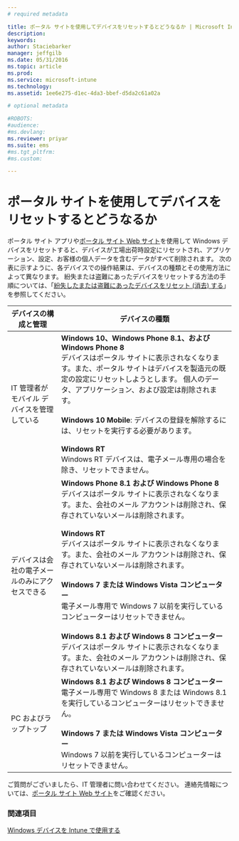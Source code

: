 ```yaml
---
# required metadata

title: ポータル サイトを使用してデバイスをリセットするとどうなるか | Microsoft Intune
description:
keywords:
author: Staciebarker
manager: jeffgilb
ms.date: 05/31/2016
ms.topic: article
ms.prod:
ms.service: microsoft-intune
ms.technology:
ms.assetid: 1ee6e275-d1ec-4da3-bbef-d5da2c61a02a

# optional metadata

#ROBOTS:
#audience:
#ms.devlang:
ms.reviewer: priyar
ms.suite: ems
#ms.tgt_pltfrm:
#ms.custom:

---
```



# ポータル サイトを使用してデバイスをリセットするとどうなるか

ポータル サイト アプリや[ポータル サイト Web サイト](reset-your-device-cpwebsite.md)を使用して Windows デバイスをリセットすると、デバイスが工場出荷時設定にリセットされ、アプリケーション、設定、お客様の個人データを含むデータがすべて削除されます。 次の表に示すように、各デバイスでの操作結果は、デバイスの種類とその使用方法によって異なります。 紛失または盗難にあったデバイスをリセットする方法の手順については、「[紛失したまたは盗難にあったデバイスをリセット (消去) する](reset-erase-your-lost-or-stolen-device-windows.md)」を参照してください。

|デバイスの構成と管理|デバイスの種類|
|---------------------------------------|---------------|
|IT 管理者がモバイル デバイスを管理している|**Windows 10、Windows Phone 8.1、および Windows Phone 8**</br>デバイスはポータル サイトに表示されなくなります。また、ポータル サイトはデバイスを製造元の既定の設定にリセットしようとします。 個人のデータ、アプリケーション、および設定は削除されます。 <br /><br />**Windows 10 Mobile**: デバイスの登録を解除するには、リセットを実行する必要があります。<br /><br />**Windows RT**<br />Windows RT デバイスは、電子メール専用の場合を除き、リセットできません。|
|デバイスは会社の電子メールのみにアクセスできる|**Windows Phone 8.1 および Windows Phone 8**<br />デバイスはポータル サイトに表示されなくなります。また、会社のメール アカウントは削除され、保存されていないメールは削除されます。<br /><br />**Windows RT**<br />デバイスはポータル サイトに表示されなくなります。また、会社のメール アカウントは削除され、保存されていないメールは削除されます。<br /><br />**Windows 7 または Windows Vista コンピューター**<br />電子メール専用で Windows 7 以前を実行しているコンピューターはリセットできません。<br /><br />**Windows 8.1 および Windows 8 コンピューター**<br />デバイスはポータル サイトに表示されなくなります。また、会社のメール アカウントは削除され、保存されていないメールは削除されます。|
|PC およびラップトップ|**Windows 8.1 および Windows 8 コンピューター**<br />電子メール専用で Windows 8 または Windows 8.1 を実行しているコンピューターはリセットできません。<br /><br />**Windows 7 または Windows Vista コンピューター**<br />Windows 7 以前を実行しているコンピューターはリセットできません。|

ご質問がございましたら、IT 管理者に問い合わせてください。 連絡先情報については、[ポータル サイト Web サイト](http://portal.manage.microsoft.com)をご確認ください。

### 関連項目
[Windows デバイスを Intune で使用する](using-your-windows-device-with-intune.md)

<!--HONumber=Jun16_HO2-->


